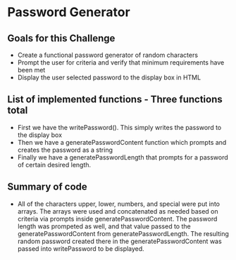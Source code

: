 # Password Generator

## Goals for this Challenge
* Create a functional password generator of random characters
* Prompt the user for criteria and verify that minimum requirements have been met
* Display the user selected password to the display box in HTML

## List of implemented functions - Three functions total
* First we have the writePassword(). This simply writes the password to the display box
* Then we have a generatePasswordContent function which prompts and creates the password as a string
* Finally we have a generatePasswordLength that prompts for a password of certain desired length.

## Summary of code
* All of the characters upper, lower, numbers, and special were put into arrays. The arrays were
used and concatenated as needed based on criteria via prompts inside generatePasswordContent. The password length 
was prompeted as well, and that value passed to the generatePasswordContent from generatePasswordLength. The 
resulting random password created there in the generatePasswordContent was passed into writePassword
to be displayed.
